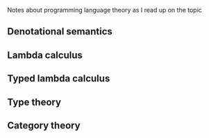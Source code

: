 

Notes about programming language theory as I read up on the topic

## Denotational semantics

## Lambda calculus

## Typed lambda calculus

## Type theory

## Category theory